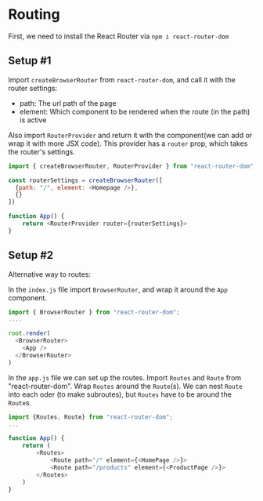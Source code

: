 # Routing

First, we need to install the React Router via `npm i react-router-dom`

## Setup #1

Import `createBrowserRouter` from `react-router-dom`, and call it with the router settings:

- path: The url path of the page
- element: Which component to be rendered when the route (in the path) is active

Also import `RouterProvider` and return it with the component(we can add or wrap it with more JSX code). This provider has a `router` prop, which takes the router's settings.

```js
import { createBrowserRouter, RouterProvider } from "react-router-dom";

const routerSettings = createBrowserRouter([
  {path: "/", element: <Homepage />},
  {}
])

function App() {
    return <RouterProvider router={routerSettings}>
}

```

## Setup #2

Alternative way to routes:

In the `index.js` file import `BrowserRouter`, and wrap it around the `App` component.

```js
import { BrowserRouter } from "react-router-dom";
....

root.render(
  <BrowserRouter>
    <App />
  </BrowserRouter>
)
```

In the `app.js` file we can set up the routes. Import `Routes` and `Route` from "react-router-dom". Wrap `Routes` around the `Route`(s). We can nest `Route` into each oder (to make subroutes), but `Routes` have to be around the `Route`s.

```js
import {Routes, Route} from "react-router-dom";
...

function App() {
    return (
        <Routes>
            <Route path="/" element={<HomePage />}>
            <Route path="/products" element={<ProductPage />}>
        </Routes>
    )
}
```